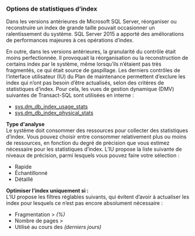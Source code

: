 

### <a name="index-stats-options"></a>Options de statistiques d’index

<!--
This includes/paragraph-content/ file was created when processing vsts sqlbuvsts01 2999014 (5589131).  genemi  2017-07-21

Initially used in:
- relational-databases/maintenance-plans/rebuild-index-task-maintenance-plan.md
- relational-databases/maintenance-plans/reorganize-index-task-maintenance-plan.md
-->


Dans les versions antérieures de Microsoft SQL Server, réorganiser ou reconstruire un index de grande taille pouvait occasionner un ralentissement du système. SQL Server 2015 a apporté des améliorations de performances majeures à ces opérations d’index.

En outre, dans les versions antérieures, la granularité du contrôle était moins perfectionnée. Il provoquait la réorganisation ou la reconstruction de certains index par le système, même lorsqu’ils n’étaient pas très fragmentés, ce qui était source de gaspillage. Les derniers contrôles de l’interface utilisateur (IU) du Plan de maintenance permettent d’exclure les index qui n’ont pas besoin d’être actualisés, selon des critères de statistiques d’index. Pour cela, les vues de gestion dynamique (DMV) suivantes de Transact-SQL sont utilisées en interne :


- [sys.dm_db_index_usage_stats](../../relational-databases/system-dynamic-management-views/sys-dm-db-index-usage-stats-transact-sql.md)
- [sys.dm_db_index_physical_stats](../../relational-databases/system-dynamic-management-views/sys-dm-db-index-physical-stats-transact-sql.md)


 **Type d'analyse**  
 Le système doit consommer des ressources pour collecter des statistiques d’index. Vous pouvez choisir entre consommer relativement plus ou moins de ressources, en fonction du degré de précision que vous estimez nécessaire pour les statistiques d’index. L’IU propose la liste suivante de niveaux de précision, parmi lesquels vous pouvez faire votre sélection :


- Rapide
- Échantillonné
- Détaillé


 **Optimiser l’index uniquement si :**  
 L’IU propose les filtres réglables suivants, qui évitent d’avoir à actualiser les index pour lesquels ce n’est pas encore absolument nécessaire :


- Fragmentation &gt; *(%)*
- Nombre de pages &gt;
- Utilisé au cours des *(derniers jours)*

